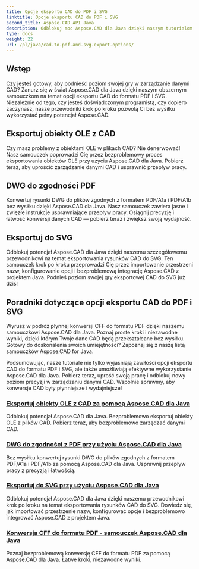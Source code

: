 ```yaml
---
title: Opcje eksportu CAD do PDF i SVG
linktitle: Opcje eksportu CAD do PDF i SVG
second_title: Aspose.CAD API Java
description: Odblokuj moc Aspose.CAD dla Java dzięki naszym tutorialom na temat opcji eksportu CAD do PDF i SVG. Zarządzaj danymi CAD bez wysiłku, z precyzją i łatwością.
type: docs
weight: 22
url: /pl/java/cad-to-pdf-and-svg-export-options/
---
```



## Wstęp

Czy jesteś gotowy, aby podnieść poziom swojej gry w zarządzanie danymi CAD? Zanurz się w świat Aspose.CAD dla Java dzięki naszym obszernym samouczkom na temat opcji eksportu CAD do formatu PDF i SVG. Niezależnie od tego, czy jesteś doświadczonym programistą, czy dopiero zaczynasz, nasze przewodniki krok po kroku pozwolą Ci bez wysiłku wykorzystać pełny potencjał Aspose.CAD.

## Eksportuj obiekty OLE z CAD

Czy masz problemy z obiektami OLE w plikach CAD? Nie denerwować! Nasz samouczek poprowadzi Cię przez bezproblemowy proces eksportowania obiektów OLE przy użyciu Aspose.CAD dla Java. Pobierz teraz, aby uprościć zarządzanie danymi CAD i usprawnić przepływ pracy.

## DWG do zgodności PDF

Konwertuj rysunki DWG do plików zgodnych z formatem PDF/A1a i PDF/A1b bez wysiłku dzięki Aspose.CAD dla Java. Nasz samouczek zawiera jasne i zwięzłe instrukcje usprawniające przepływ pracy. Osiągnij precyzję i łatwość konwersji danych CAD — pobierz teraz i zwiększ swoją wydajność.

## Eksportuj do SVG

Odblokuj potencjał Aspose.CAD dla Java dzięki naszemu szczegółowemu przewodnikowi na temat eksportowania rysunków CAD do SVG. Ten samouczek krok po kroku przeprowadzi Cię przez importowanie przestrzeni nazw, konfigurowanie opcji i bezproblemową integrację Aspose.CAD z projektem Java. Podnieś poziom swojej gry eksportowej CAD do SVG już dziś!

## Poradniki dotyczące opcji eksportu CAD do PDF i SVG
Wyrusz w podróż płynnej konwersji CFF do formatu PDF dzięki naszemu samouczkowi Aspose.CAD dla Java. Poznaj proste kroki i niezawodne wyniki, dzięki którym Twoje dane CAD będą przekształcane bez wysiłku. Gotowy do doskonalenia swoich umiejętności? Zapoznaj się z naszą listą samouczków Aspose.CAD for Java.

Podsumowując, nasze tutoriale nie tylko wyjaśniają zawiłości opcji eksportu CAD do formatu PDF i SVG, ale także umożliwiają efektywne wykorzystanie Aspose.CAD dla Java. Pobierz teraz, uprość swoją pracę i odblokuj nowy poziom precyzji w zarządzaniu danymi CAD. Wspólnie sprawmy, aby konwersje CAD były płynniejsze i wydajniejsze!

### [Eksportuj obiekty OLE z CAD za pomocą Aspose.CAD dla Java](./export-ole-objects-from-cad/)
Odblokuj potencjał Aspose.CAD dla Java. Bezproblemowo eksportuj obiekty OLE z plików CAD. Pobierz teraz, aby bezproblemowo zarządzać danymi CAD.
### [DWG do zgodności z PDF przy użyciu Aspose.CAD dla Java](./dwg-to-compliance-pdf/)
Bez wysiłku konwertuj rysunki DWG do plików zgodnych z formatem PDF/A1a i PDF/A1b za pomocą Aspose.CAD dla Java. Usprawnij przepływ pracy z precyzją i łatwością.
### [Eksportuj do SVG przy użyciu Aspose.CAD dla Java](./export-to-svg/)
Odblokuj potencjał Aspose.CAD dla Java dzięki naszemu przewodnikowi krok po kroku na temat eksportowania rysunków CAD do SVG. Dowiedz się, jak importować przestrzenie nazw, konfigurować opcje i bezproblemowo integrować Aspose.CAD z projektem Java.
### [Konwersja CFF do formatu PDF - samouczek Aspose.CAD dla Java](./cff-to-pdf-conversion/)
Poznaj bezproblemową konwersję CFF do formatu PDF za pomocą Aspose.CAD dla Java. Łatwe kroki, niezawodne wyniki.